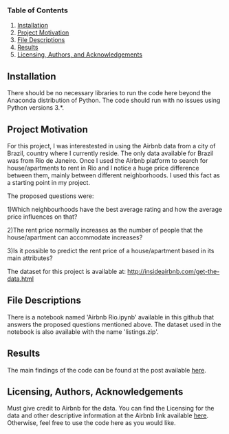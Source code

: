 ### Table of Contents

1. [Installation](#installation)
2. [Project Motivation](#motivation)
3. [File Descriptions](#files)
4. [Results](#results)
5. [Licensing, Authors, and Acknowledgements](#licensing)

## Installation <a name="installation"></a>
There should be no necessary libraries to run the code here beyond the Anaconda distribution of Python.  The code should run with no issues using Python versions 3.*.

## Project Motivation<a name="motivation"></a>

For this project, I was interestested in using the Airbnb data from a city of Brazil, country where I currently reside. The only data available for Brazil was from Rio de Janeiro. Once I used the Airbnb platform to search for house/apartments to rent in Rio and I notice a huge price difference between them, mainly between different neighborhoods. I used this fact as a starting point in my project.

The proposed questions were:

1)Which neighbourhoods have the best average rating and how the average price influences on that? 

2)The rent price normally increases as the number of people that the house/apartment can accommodate increases? 

3)Is it possible to predict the rent price of a house/apartment based in its main attributes?

The dataset for this project is available at: http://insideairbnb.com/get-the-data.html

## File Descriptions <a name="files"></a>

There is a notebook named 'Airbnb Rio.ipynb' available in this github that answers the proposed questions mentioned above. The dataset used in the notebook is also available with the name 'listings.zip'.

## Results<a name="results"></a>

The main findings of the code can be found at the post available [here](https://eduardorvduarte.medium.com/using-data-science-to-understand-the-price-gap-of-airbnb-accommodations-in-rio-de-janeiro-33058a86c15f).

## Licensing, Authors, Acknowledgements<a name="licensing"></a>

Must give credit to Airbnb for the data.  You can find the Licensing for the data and other descriptive information at the Airbnb link available [here](http://insideairbnb.com/get-the-data.html).  Otherwise, feel free to use the code here as you would like. 

